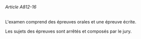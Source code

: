 ###### Article A812-16

L'examen comprend des épreuves orales et une épreuve écrite.

Les sujets des épreuves sont arrêtés et composés par le jury.

